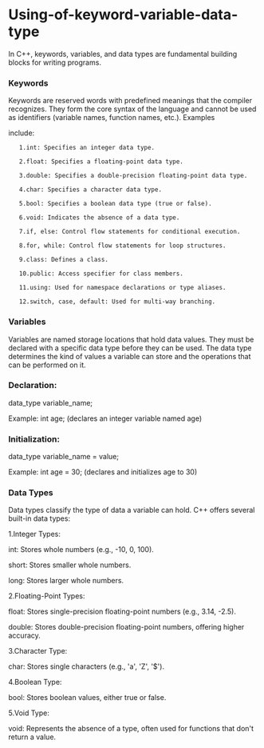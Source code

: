 # Using-of-keyword-variable-data-type

In C++, keywords, variables, and data types are fundamental building blocks for writing programs.

### Keywords
Keywords are reserved words with predefined meanings that the compiler recognizes. They form the core syntax of the language and cannot be used as identifiers (variable names, function names, etc.). Examples 

include:

       1.int: Specifies an integer data type.
       
       2.float: Specifies a floating-point data type.
       
       3.double: Specifies a double-precision floating-point data type.
       
       4.char: Specifies a character data type.
       
       5.bool: Specifies a boolean data type (true or false).
       
       6.void: Indicates the absence of a data type.
       
       7.if, else: Control flow statements for conditional execution.
       
       8.for, while: Control flow statements for loop structures.
       
       9.class: Defines a class.
       
       10.public: Access specifier for class members.
       
       11.using: Used for namespace declarations or type aliases.
       
       12.switch, case, default: Used for multi-way branching.
       
### Variables

Variables are named storage locations that hold data values. They must be declared with a specific data type before they can be used. The data type determines the kind of values a variable can store and the
operations that can be performed on it.

### Declaration: 

 data_type variable_name;
 
 Example: int age; (declares an integer variable named age)
 
### Initialization:

 data_type variable_name = value;
 
 Example: int age = 30; (declares and initializes age to 30)
### Data Types

Data types classify the type of data a variable can hold. C++ offers several built-in data types: 

1.Integer Types:

   int: Stores whole numbers (e.g., -10, 0, 100).

   short: Stores smaller whole numbers.

   long: Stores larger whole numbers.

2.Floating-Point Types:

   float: Stores single-precision floating-point numbers (e.g., 3.14, -2.5).

   double: Stores double-precision floating-point numbers, offering higher accuracy.

3.Character Type:

   char: Stores single characters (e.g., 'a', 'Z', '$').

4.Boolean Type:

   bool: Stores boolean values, either true or false.

5.Void Type:

   void: Represents the absence of a type, often used for functions that don't return a value.
